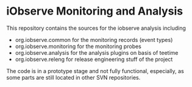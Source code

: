 # iObserve Monitoring and Analysis

This repository contains the sources for the iobserve analysis including
- org.iobserve.common for the monitoring records (event types)
- org.iobserve.monitoring for the monitoring probes
- org.iobserve.analysis for the analysis plugins on basis of teetime
- org.iobserve.releng for release engineering stuff of the project

The code is in a prototype stage and not fully functional, especially, as
some parts are still located in other SVN repositories.
